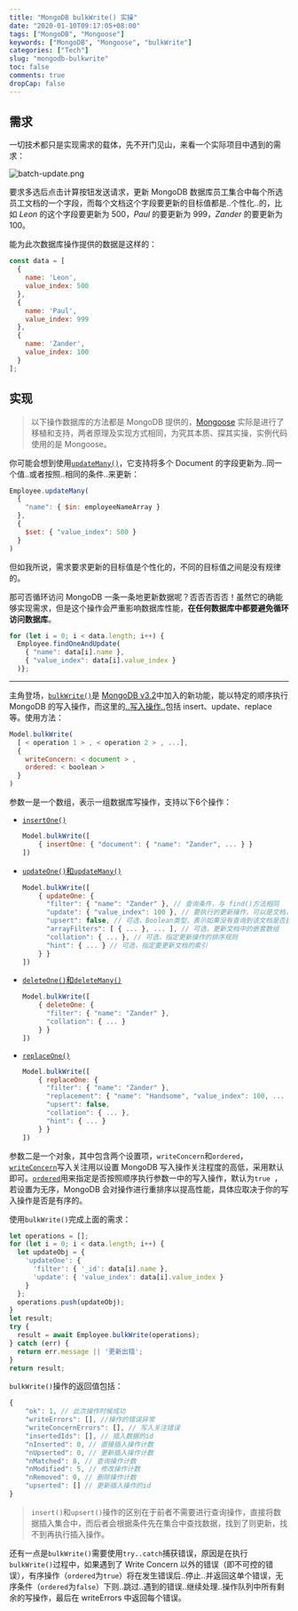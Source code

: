 ```yaml
---
title: "MongoDB bulkWrite() 实操"
date: "2020-01-10T09:17:05+08:00"
tags: ["MongoDB", "Mongoose"]
keywords: ["MongoDB", "Mongoose", "bulkWrite"]
categories: ["Tech"]
slug: "mongodb-bulkwrite"
toc: false
comments: true
dropCap: false
---
```

## 需求
一切技术都只是实现需求的载体，先不开门见山，来看一个实际项目中遇到的需求：

![batch-update.png](/images/mongodb-bulkwrite:batch-update.png "批量操作")

要求多选后点击计算按钮发送请求，更新 MongoDB 数据库员工集合中每个所选员工文档的一个字段，而每个文档这个字段要更新的目标值都是..个性化..的，比如 *Leon* 的这个字段要更新为 500，*Paul* 的要更新为 999，*Zander* 的要更新为 100。

能为此次数据库操作提供的数据是这样的：

```js
const data = [
  {
    name: 'Leon',
    value_index: 500
  },
  {
    name: 'Paul',
    value_index: 999
  },
  {
    name: 'Zander',
    value_index: 100
  }
];
```
## 实现
> 以下操作数据库的方法都是 MongoDB 提供的，[Mongoose](https://mongoosejs.com/) 实际是进行了移植和支持，两者原理及实现方式相同，为究其本质、探其实操，实例代码使用的是 Mongoose。

你可能会想到使用[`updateMany()`](https://docs.mongodb.com/manual/reference/method/db.collection.updateMany/#db.collection.updateMany)，它支持将多个 Document 的字段更新为..同一个值..或者按照..相同的条件..来更新：

```js
Employee.updateMany(
  {
    "name": { $in: employeeNameArray }
  },
  {
    $set: { "value_index": 500 }
  }
)
```

但如我所说，需求要求更新的目标值是个性化的，不同的目标值之间是没有规律的。

那可否循环访问 MongoDB 一条一条地更新数据呢？否否否否否！虽然它的确能够实现需求，但是这个操作会严重影响数据库性能，**在任何数据库中都要避免循环访问数据库**。

```js
for (let i = 0; i < data.length; i++) {
  Employee.findOneAndUpdate(
    { "name": data[i].name }, 
    { "value_index": data[i].value_index }
  )};
```

---

主角登场，[`bulkWrite()`](https://docs.mongodb.com/manual/reference/method/db.collection.bulkWrite/)是 [MongoDB v3.2](https://github.com/mongodb/docs/tree/v3.2)中加入的新功能，能以特定的顺序执行 MongoDB 的写入操作，而这里的[..写入操作..](https://docs.mongodb.com/manual/reference/method/db.collection.bulkWrite/#bulkwrite-write-operations)包括 insert、update、replace 等。使用方法：

```js
Model.bulkWrite(
  [ < operation 1 > , < operation 2 > , ...],
  {
    writeConcern: < document > ,
    ordered: < boolean >
  }
)
```

参数一是一个数组，表示一组数据库写操作，支持以下6个操作：

- [`insertOne()`](https://docs.mongodb.com/manual/reference/method/db.collection.bulkWrite/#insertone)

  ```js
  Model.bulkWrite([
      { insertOne: { "document": { "name": "Zander", ... } }
  ])
  ```

- [`updateOne()`和`updateMany()`](https://docs.mongodb.com/manual/reference/method/db.collection.bulkWrite/#updateone-and-updatemany)

  ```js
  Model.bulkWrite([
      { updateOne: {
        "filter": { "name": "Zander" }, // 查询条件，与 find()方法相同
        "update": { "value_index": 100 }, // 要执行的更新操作，可以是文档，也可以是聚合管道（如$set）
        "upsert": false, // 可选，Boolean类型，表示如果没有查询到该文档是否执行新增操作，默认为false
        "arrayFilters": [ { ... }, ... ], // 可选，更新文档中的嵌套数组
        "collation": { ... }, // 可选，指定更新操作的排序规则
        "hint": { ... } // 可选，指定要更新文档的索引
      } }
  ])
  ```

- [`deleteOne()`和`deleteMany()`](https://docs.mongodb.com/manual/reference/method/db.collection.bulkWrite/#deleteone-and-deletemany)

  ```js
  Model.bulkWrite([
      { deleteOne: {
        "filter": { "name": "Zander" },
        "collation": { ... }
      } }
  ])
  ```

- [`replaceOne()`](https://docs.mongodb.com/manual/reference/method/db.collection.bulkWrite/#replaceone)

  ```js
  Model.bulkWrite([
      { replaceOne: {
        "filter": { "name": "Zander" },
        "replacement": { "name": "Handsome", "value_index": 100, ... }, // 替换文档
        "upsert": false,
        "collation": { ... },
        "hint": { ... }
      } }
  ])
  ```

参数二是一个对象，其中包含两个设置项，`writeConcern`和`ordered`，[`writeConcern`](https://docs.mongodb.com/manual/reference/write-concern/)写入关注用以设置 MongoDB 写入操作关注程度的高低，采用默认即可。[`ordered`](https://docs.mongodb.com/manual/reference/method/db.collection.bulkWrite/#execution-of-operations)用来指定是否按照顺序执行参数一中的写入操作，默认为`true `，若设置为无序，MongoDB 会对操作进行重排序以提高性能，具体应取决于你的写入操作是否是有序的。

使用`bulkWrite()`完成上面的需求：

```js
let operations = [];
for (let i = 0; i < data.length; i++) {
  let updateObj = {
    'updateOne': {
      'filter': { '_id': data[i].name },
      'update': { 'value_index': data[i].value_index }
    }
  };
  operations.push(updateObj);
}
let result;
try {
  result = await Employee.bulkWrite(operations);
} catch (err) {
  return err.message || '更新出错';
}
return result;
```

`bulkWrite()`操作的返回值包括：
```js
{
    "ok": 1, // 此次操作时候成功
    "writeErrors": [], //操作的错误异常
    "writeConcernErrors": [], // 写入关注错误
    "insertedIds": [], // 插入数据的id
    "nInserted": 0, // 直接插入操作计数
    "nUpserted": 0, // 更新插入操作计数
    "nMatched": 8, // 查询操作计数
    "nModified": 5, // 修改操作计数
    "nRemoved": 0, // 删除操作计数
    "upserted": [] // 更新插入操作的id
}
```
> `insert()`和`upsert()`操作的区别在于前者不需要进行查询操作，直接将数据插入集合中，而后者会根据条件先在集合中查找数据，找到了则更新，找不到再执行插入操作。

还有一点是`bulkWrite()`需要使用`try..catch`捕获错误，原因是在执行`bulkWrite()`过程中，如果遇到了 Write Concern 以外的错误（即不可控的错误），有序操作（`ordered`为`true`）将在发生错误后..停止..并返回这单个错误，无序条件（`ordered`为`false`）下则..跳过..遇到的错误..继续处理..操作队列中所有剩余的写操作，最后在 writeErrors 中返回每个错误。
